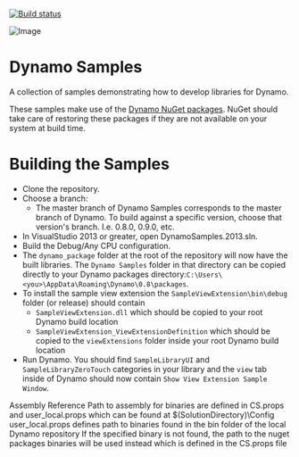[![Build status](https://ci.appveyor.com/api/projects/status/qjdj92r86xb2tbq3?svg=true)](https://ci.appveyor.com/project/ikeough/dynamosamples)

![Image](https://raw.github.com/ikeough/Dynamo/master/doc/distrib/Images/dynamo_logo_dark.png)

# Dynamo Samples
A collection of samples demonstrating how to develop libraries for Dynamo.

These samples make use of the [Dynamo NuGet packages](https://www.nuget.org/packages?q=DynamoVisualProgramming). NuGet should take care of restoring these packages if they are not available on your system at build time. 

# Building the Samples

- Clone the repository.
- Choose a branch:
  - The master branch of Dynamo Samples corresponds to the master branch of Dynamo. To build against a specific version, choose that version's branch. I.e. 0.8.0, 0.9.0, etc.
- In VisualStudio 2013 or greater, open DynamoSamples.2013.sln.
- Build the Debug/Any CPU configuration.
- The `dynamo_package` folder at the root of the repository will now have the built libraries. The `Dynamo Samples` folder in that directory can be copied directly to your Dynamo packages directory:`C:\Users\<you>\AppData\Roaming\Dynamo\0.8\packages`.
- To install the sample view extension the `SampleViewExtension\bin\debug` folder (or release) should contain
  - `SampleViewExtension.dll` which should be copied to your root Dynamo build location
  - `SampleViewExtension_ViewExtensionDefinition` which should be copied to the `viewExtensions` folder inside your root Dynamo build location
- Run Dynamo. You should find `SampleLibraryUI` and `SampleLibraryZeroTouch` categories in your library and the `view` tab inside of Dynamo should now contain `Show View Extension Sample Window`.

Assembly Reference
Path to assembly for binaries are defined in CS.props and user_local.props which can be found at $(SolutionDirectory)\Config
user_local.props defines path to binaries found in the bin folder of the local Dynamo repository
If the specified binary is not found, the path to the nuget packages binaries will be used instead which is defined in the CS.props file
